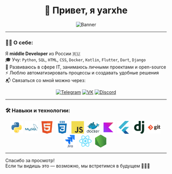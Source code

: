 <h1 align="center">👋 Привет, я yarxhe</h1>
<p align="center">

<p align="center">
  <img src="https://media.giphy.com/media/v1.Y2lkPWVjZjA1ZTQ3N21uZ3Y3Ymx1NjhlczJwZTBkNW9sZjI5cG9xd2diNWI3a24yODlmeSZlcD12MV9naWZzX3JlbGF0ZWQmY3Q9Zw/ZVik7pBtu9dNS/giphy.gif"  width="700" height="350" alt="Banner"/>
</p>

---

### 🧑‍💻 О себе:

Я **middle Developer** из России 🇷🇺  
🎓 Учу: `Python`, `SQL`, `HTML`, `CSS`, `Docker`, `Kotlin`, `Flutter`, `Dart`, `Django`  
🌱 Развиваюсь в сфере IT, занимаюсь личными проектами и open-source  
⚡ Люблю автоматизировать процессы и создавать удобные решения  
📬 Связаться со мной можно через:

<p align="center">
  <a href="https://t.me/devheadb"><img  src="https://img.shields.io/badge/Telegram-blue?style=for-the-badge&logo=telegram" alt="Telegram"></a>
  <a href="https://vk.com/babyvlaga"><img src="https://img.shields.io/badge/VK-purple?style=for-the-badge&logo=vk" alt="VK"></a>
  <a href="https://discord.com/users/962637786224164924"><img src="https://img.shields.io/badge/Discord-536DFE?style=for-the-badge&logo=discord&logoColor=white" alt="Discord"></a>
</p>

---

### 🛠 Навыки и технологии: 

<p align="center">
  <img src="https://github.com/devicons/devicon/blob/master/icons/python/python-original.svg"  title="Python" alt="Python" width="40" height="40"/>&nbsp;
  <img src="https://github.com/devicons/devicon/blob/master/icons/mysql/mysql-plain-wordmark.svg"  title="MySQL" alt="MySQL" width="40" height="40"/>&nbsp;
  <img src="https://github.com/devicons/devicon/blob/master/icons/html5/html5-original.svg"  title="HTML5" alt="HTML5" width="40" height="40"/>&nbsp;
  <img src="https://github.com/devicons/devicon/blob/master/icons/css3/css3-plain-wordmark.svg"  title="CSS3" alt="CSS3" width="40" height="40"/>&nbsp;
  <img src="https://github.com/devicons/devicon/blob/master/icons/javascript/javascript-original.svg"  title="JavaScript" alt="JavaScript" width="40" height="40"/>&nbsp;
  <img src="https://github.com/devicons/devicon/blob/master/icons/docker/docker-original-wordmark.svg"  title="Docker" alt="Docker" width="40" height="40"/>&nbsp;
  <img src="https://github.com/devicons/devicon/blob/master/icons/kotlin/kotlin-original.svg"  title="Kotlin" alt="Kotlin" width="40" height="40"/>&nbsp;
  <img src="https://github.com/devicons/devicon/blob/master/icons/flutter/flutter-original.svg"  title="Flutter" alt="Flutter" width="40" height="40"/>&nbsp;
  <img src="https://github.com/devicons/devicon/blob/master/icons/django/django-plain.svg"  title="Django" alt="Django" width="40" height="40"/>&nbsp;
  <img src="https://github.com/devicons/devicon/blob/master/icons/git/git-original-wordmark.svg"  title="Git" alt="Git" width="40" height="40"/>&nbsp;
  <img src="https://github.com/devicons/devicon/blob/master/icons/jira/jira-original-wordmark.svg"  title="Jira" alt="Jira" width="40" height="40"/>&nbsp;
  <img src="https://github.com/devicons/devicon/blob/master/icons/react/react-original.svg"  title="React" alt="React" width="40" height="40"/>&nbsp;
  <img src="https://github.com/devicons/devicon/blob/master/icons/nodejs/nodejs-original.svg"  title="Node.js" alt="Node.js" width="40" height="40"/>&nbsp;
</p>

---

Спасибо за просмотр!  
Если ты видишь это — возможно, мы встретимся в будущем 👨‍💻✨
